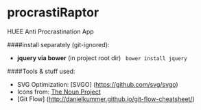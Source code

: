 # procrastiRaptor
HUEE Anti Procrastination App

####install separately (git-ignored):
* __jquery via bower__ (in project root dir) ``` bower install jquery```


####Tools & stuff used:
* SVG Optimization: [SVGO] (https://github.com/svg/svgo)
* Icons from: [The Noun Project](https://thenounproject.com/)
* [Git Flow] (http://danielkummer.github.io/git-flow-cheatsheet/)
